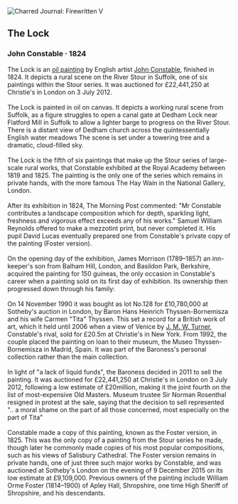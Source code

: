 <div class="artwork-of-the-day">
  <div class="container">
    <div class="img-wrapper">
      <img
        src="https://uploads8.wikiart.org/images/john-constable/the-lock-1824.jpg!Large.jpg"
        alt="Charred Journal: Firewritten V" />
    </div>
    <div class="artwork-detail">
      <div class="artwork-origin"> 
        <h2 class="artwork-name">The Lock</h2>
        <h3 class="artist">
          John Constable
                    ·  1824
        </h3>
      </div>
      <p class="description">
        <span class="artwork-description-text ng-binding" ng-bind-html="viewModel.ArtworkOfTheDay.Description | unsafe">The Lock is an <a target="_blank" href="/en/paintings-by-media/oil-on-sacking">oil painting</a> by English artist <a target="_blank" href="/en/john-constable">John Constable</a>, finished in 1824. It depicts a rural scene on the River Stour in Suffolk, one of six paintings within the Stour series. It was auctioned for £22,441,250 at Christie's in London on 3 July 2012.
<br>
<br>The Lock is painted in oil on canvas. It depicts a working rural scene from Suffolk, as a figure struggles to open a canal gate at Dedham Lock near Flatford Mill in Suffolk to allow a lighter barge to progress on the River Stour. There is a distant view of Dedham church across the quintessentially English water meadows The scene is set under a towering tree and a dramatic, cloud-filled sky.
<br>
<br>The Lock is the fifth of six paintings that make up the Stour series of large-scale rural works, that Constable exhibited at the Royal Academy between 1819 and 1825. The painting is the only one of the series which remains in private hands, with the more famous The Hay Wain in the National Gallery, London.
<br>
<br>After its exhibition in 1824, The Morning Post commented: "Mr Constable contributes a landscape composition which for depth, sparkling light, freshness and vigorous effect exceeds any of his works." Samuel William Reynolds offered to make a mezzotint print, but never completed it. His pupil David Lucas eventually prepared one from Constable's private copy of the painting (Foster version).
<br>
<br>On the opening day of the exhibition, James Morrison (1789–1857) an inn-keeper's son from Balham Hill, London, and Basildon Park, Berkshire, acquired the painting for 150 guineas, the only occasion in Constable's career when a painting sold on its first day of exhibition. Its ownership then progressed down through his family:
<br>
<br>On 14 November 1990 it was bought as lot No.128 for £10,780,000 at Sotheby's auction in London, by Baron Hans Heinrich Thyssen-Bornemisza and his wife Carmen "Tita" Thyssen. This set a record for a British work of art, which it held until 2006 when a view of Venice by <a target="_blank" href="/en/william-turner">J. M. W. Turner</a>, Constable's rival, sold for £20.5m at Christie's in New York. From 1992, the couple placed the painting on loan to their museum, the Museo Thyssen-Bornemisza in Madrid, Spain. It was part of the Baroness's personal collection rather than the main collection.
<br>
<br>In light of "a lack of liquid funds", the Baroness decided in 2011 to sell the painting. It was auctioned for £22,441,250 at Christie's in London on 3 July 2012, following a low estimate of £20million, making it the joint fourth on the list of most-expensive Old Masters. Museum trustee Sir Norman Rosenthal resigned in protest at the sale, saying that the decision to sell represented ".. a moral shame on the part of all those concerned, most especially on the part of Tita"
<br>
<br>Constable made a copy of this painting, known as the Foster version, in 1825. This was the only copy of a painting from the Stour series he made, though later he commonly made copies of his most popular compositions, such as his views of Salisbury Cathedral. The Foster version remains in private hands, one of just three such major works by Constable, and was auctioned at Sotheby's London on the evening of 9 December 2015 on its low estimate at £9,109,000. Previous owners of the painting include William Orme Foster (1814–1900) of Apley Hall, Shropshire, one time High Sheriff of Shropshire, and his descendants.</span>
                        <div class="text-shadow-container" ng-show="showShadow" style=""></div>
      </p>
    </div>
  </div>

</div>
